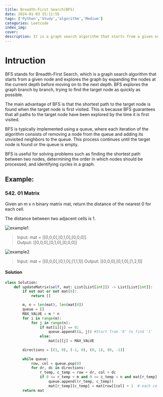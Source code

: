 ```yaml
---
title: Breadth-First Search(BFS)
date: 2024-01-03 15:11:55
tags: ['Python','Study','algorithm','Medium']
categories: Leetcode
index_img:
cover: 
description: It is a graph search algorithm that starts from a given node and explores the graph by expanding the nodes at the current depth before moving on to the next depth. BFS is useful for solving problems such as finding the shortest path between two nodes, determining the order in which nodes should be processed, and identifying cycles in a graph.
---
```


# Intruction
BFS stands for Breadth-First Search, which is a graph search algorithm that starts from a given node and explores the graph by expanding the nodes at the current depth before moving on to the next depth. BFS explores the graph branch by branch, trying to find the target node as quickly as possible.

The main advantage of BFS is that the shortest path to the target node is found when the target node is first visited. This is because BFS guarantees that all paths to the target node have been explored by the time it is first visited.

BFS is typically implemented using a queue, where each iteration of the algorithm consists of removing a node from the queue and adding its unvisited neighbors to the queue. This process continues until the target node is found or the queue is empty.

BFS is useful for solving problems such as finding the shortest path between two nodes, determining the order in which nodes should be processed, and identifying cycles in a graph.

## Example:

### 542. 01 Matrix

Given an m x n binary matrix mat, return the distance of the nearest 0 for each cell.

The distance between two adjacent cells is 1.

![example1](https://assets.leetcode.com/uploads/2021/04/24/01-1-grid.jpg)

> Input: mat = [[0,0,0],[0,1,0],[0,0,0]]  
> Output: [[0,0,0],[0,1,0],[0,0,0]]  

![example2](https://assets.leetcode.com/uploads/2021/04/24/01-2-grid.jpg)

> Input: mat = [[0,0,0],[0,1,0],[1,1,1]]
> Output: [[0,0,0],[0,1,0],[1,2,1]]

#### Solution

```python
class Solution:
    def updateMatrix(self, mat: List[List[int]]) -> List[List[int]]:
        if not mat or not mat[0]:
            return []

        m, n = len(mat), len(mat[0])
        queue = []
        MAX_VALUE = m * n
        for i in range(m):
            for j in range(n):
                if mat[i][j] == 0:
                    queue.append((i, j)) #Start from '0' to find '1'
                else:
                    mat[i][j] = MAX_VALUE
        
        directions = [(1, 0), (-1, 0), (0, 1), (0, -1)]
        
        while queue:
            row, col = queue.pop(0)
            for dr, dc in directions:
                r_temp, c_temp = row + dr, col + dc
                if 0 <= r_temp < m and 0 <= c_temp < n and mat[r_temp][c_temp] > mat[row][col] + 1:
                    queue.append((r_temp, c_temp))
                    mat[r_temp][c_temp] = mat[row][col] + 1  # each cell already restore the length of path to '0'  
        return mat

```